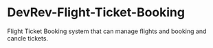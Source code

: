 # DevRev-Flight-Ticket-Booking
 Flight Ticket Booking system that can manage flights and booking and cancle tickets.
